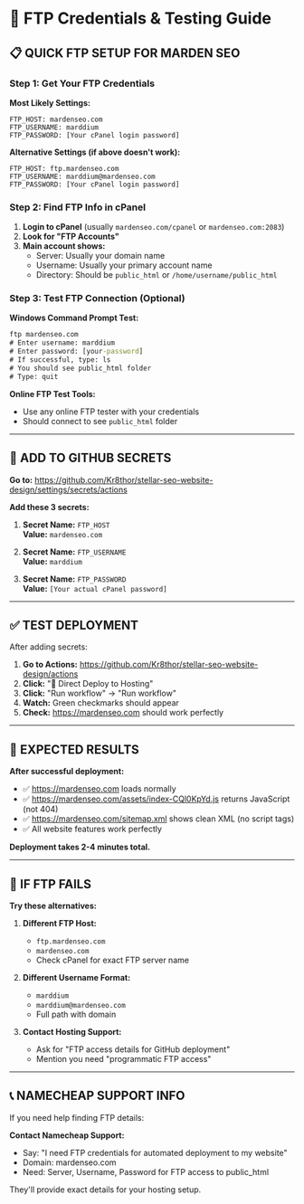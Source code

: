 # 🚀 FTP Credentials & Testing Guide

## 📋 **QUICK FTP SETUP FOR MARDEN SEO**

### **Step 1: Get Your FTP Credentials**

**Most Likely Settings:**
```
FTP_HOST: mardenseo.com
FTP_USERNAME: marddium  
FTP_PASSWORD: [Your cPanel login password]
```

**Alternative Settings (if above doesn't work):**
```
FTP_HOST: ftp.mardenseo.com
FTP_USERNAME: marddium@mardenseo.com
FTP_PASSWORD: [Your cPanel login password]  
```

### **Step 2: Find FTP Info in cPanel**

1. **Login to cPanel** (usually `mardenseo.com/cpanel` or `mardenseo.com:2083`)
2. **Look for "FTP Accounts"**
3. **Main account shows:**
   - Server: Usually your domain name
   - Username: Usually your primary account name
   - Directory: Should be `public_html` or `/home/username/public_html`

### **Step 3: Test FTP Connection (Optional)**

**Windows Command Prompt Test:**
```cmd
ftp mardenseo.com
# Enter username: marddium
# Enter password: [your-password]
# If successful, type: ls
# You should see public_html folder
# Type: quit
```

**Online FTP Test Tools:**
- Use any online FTP tester with your credentials
- Should connect to see `public_html` folder

---

## 🔧 **ADD TO GITHUB SECRETS**

**Go to:** https://github.com/Kr8thor/stellar-seo-website-design/settings/secrets/actions

**Add these 3 secrets:**

1. **Secret Name:** `FTP_HOST`  
   **Value:** `mardenseo.com`

2. **Secret Name:** `FTP_USERNAME`  
   **Value:** `marddium`

3. **Secret Name:** `FTP_PASSWORD`  
   **Value:** `[Your actual cPanel password]`

---

## ✅ **TEST DEPLOYMENT**

After adding secrets:

1. **Go to Actions:** https://github.com/Kr8thor/stellar-seo-website-design/actions
2. **Click:** "🚀 Direct Deploy to Hosting"  
3. **Click:** "Run workflow" → "Run workflow"
4. **Watch:** Green checkmarks should appear
5. **Check:** https://mardenseo.com should work perfectly

---

## 🎯 **EXPECTED RESULTS**

**After successful deployment:**
- ✅ https://mardenseo.com loads normally
- ✅ https://mardenseo.com/assets/index-CQl0KpYd.js returns JavaScript (not 404)  
- ✅ https://mardenseo.com/sitemap.xml shows clean XML (no script tags)
- ✅ All website features work perfectly

**Deployment takes 2-4 minutes total.**

---

## 🚨 **IF FTP FAILS**

**Try these alternatives:**

1. **Different FTP Host:**
   - `ftp.mardenseo.com`
   - `mardenseo.com`
   - Check cPanel for exact FTP server name

2. **Different Username Format:**
   - `marddium`
   - `marddium@mardenseo.com`  
   - Full path with domain

3. **Contact Hosting Support:**
   - Ask for "FTP access details for GitHub deployment"
   - Mention you need "programmatic FTP access"

---

## 📞 **NAMECHEAP SUPPORT INFO**

If you need help finding FTP details:

**Contact Namecheap Support:**
- Say: "I need FTP credentials for automated deployment to my website"
- Domain: mardenseo.com
- Need: Server, Username, Password for FTP access to public_html

They'll provide exact details for your hosting setup.

